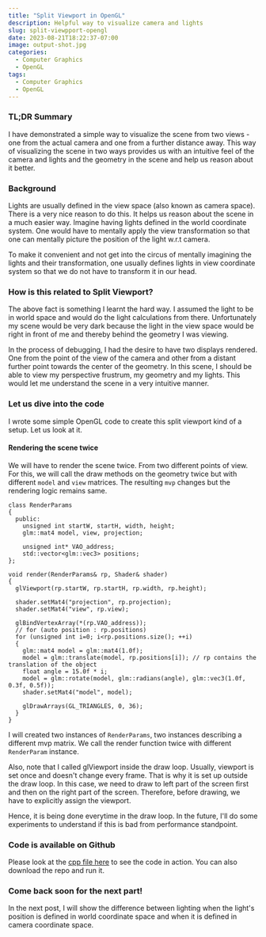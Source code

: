 ```yaml
---
title: "Split Viewport in OpenGL"
description: Helpful way to visualize camera and lights
slug: split-viewpport-opengl
date: 2023-08-21T18:22:37-07:00
image: output-shot.jpg
categories:
  - Computer Graphics
  - OpenGL
tags:
  - Computer Graphics
  - OpenGL
---
```


### TL;DR Summary

I have demonstrated a simple way to visualize the scene from two views - one from the actual camera and one from a further distance
away. This way of visualizing the scene in two ways provides us with an intuitive feel of the camera and lights and the geometry in
the scene and help us reason about it better.

### Background

Lights are usually defined in the view space (also known as camera space). There is a very nice reason to do this. It helps
us reason about the scene in a much easier way. Imagine having lights defined in the world coordinate system. One would have
to mentally apply the view transformation so that one can mentally picture the position of the light w.r.t camera.

To make it convenient and not get into the circus of mentally imagining the lights and their transformation, one usually defines
lights in view coordinate system so that we do not have to transform it in our head.

### How is this related to Split Viewport?

The above fact is something I learnt the hard way. I assumed the light to be in world space and would do the light calculations
from there. Unfortunately my scene would be very dark because the light in the view space would be right in front of me and
thereby behind the geometry I was viewing.

In the process of debugging, I had the desire to have two displays rendered. One from the point of the view of the camera and other
from a distant further point towards the center of the geometry. In this scene, I should be able to view my perspective
frustrum, my geometry and my lights. This would let me understand the scene in a very intuitive manner.

### Let us dive into the code

I wrote some simple OpenGL code to create this split viewport kind of a setup. Let us look at it.

#### Rendering the scene twice

We will have to render the scene twice. From two different points of view. For this, we will call the draw methods
on the geometry twice but with different `model` and `view` matrices. The resulting `mvp` changes but the rendering
logic remains same.

```
class RenderParams
{
  public:
    unsigned int startW, startH, width, height;
    glm::mat4 model, view, projection;

    unsigned int* VAO_address;
    std::vector<glm::vec3> positions;
};

void render(RenderParams& rp, Shader& shader)
{
  glViewport(rp.startW, rp.startH, rp.width, rp.height);

  shader.setMat4("projection", rp.projection);
  shader.setMat4("view", rp.view);

  glBindVertexArray(*(rp.VAO_address));
  // for (auto position : rp.positions)
  for (unsigned int i=0; i<rp.positions.size(); ++i)
  {
    glm::mat4 model = glm::mat4(1.0f);
    model = glm::translate(model, rp.positions[i]); // rp contains the translation of the object
    float angle = 15.0f * i;
    model = glm::rotate(model, glm::radians(angle), glm::vec3(1.0f, 0.3f, 0.5f));
    shader.setMat4("model", model);

    glDrawArrays(GL_TRIANGLES, 0, 36);
  }
}
```

I will created two instances of `RenderParams`, two instances describing a different mvp matrix. We call the render
function twice with different `RenderParam` instance.

Also, note that I called glViewport inside the draw loop. Usually, viewport is set once and doesn't change every
frame. That is why it is set up outside the draw loop. In this case, we need to draw to left part of the screen
first and then on the right part of the screen. Therefore, before drawing, we have to explicitly assign the viewport.

Hence, it is being done everytime in the draw loop. In the future, I'll do some experiments to understand if this
is bad from performance standpoint.

### Code is available on Github

Please look at the [cpp file here](https://github.com/sushruta/starter-code-opengl/blob/main/applications/split-viewport.cpp) to see the code in action. You can also download the repo and run it.

### Come back soon for the next part!

In the next post, I will show the difference between lighting when the light's position is defined in world coordinate space and
when it is defined in camera coordinate space.
